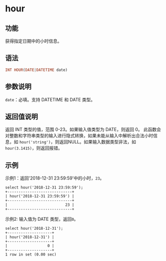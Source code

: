 # hour

## 功能

获得指定日期中的小时信息。

## 语法

```Haskell
INT HOUR(DATE|DATETIME date)
```

## 参数说明

`date`：必填。支持 DATETIME 和 DATE 类型。

## 返回值说明

返回 INT 类型的值，范围 0-23。如果输入值类型为 DATE，则返回 0。
此函数会对整数和字符串类型的输入进行隐式转换，如果未能从输入中解析出合法小时信息，如 `hour('string')`，则返回NULL。如果输入数据类型非法，如 `hour(3.1415)`，则返回报错。

## 示例

示例1：返回'2018-12-31 23:59:59'中的小时，`23`。

```Plain Text
select hour('2018-12-31 23:59:59');
+-----------------------------+
| hour('2018-12-31 23:59:59') |
+-----------------------------+
|                          23 |
+-----------------------------+
```

示例2: 输入值为 DATE 类型，返回`0`。

```Plain Text
select hour('2018-12-31');
+--------------------+
| hour('2018-12-31') |
+--------------------+
|                  0 |
+--------------------+
1 row in set (0.00 sec)
```

